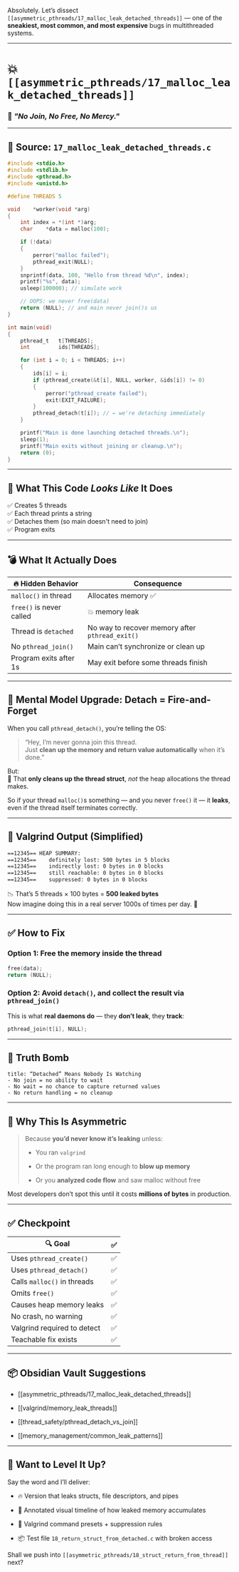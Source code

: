 Absolutely. Let’s dissect `[[asymmetric_pthreads/17_malloc_leak_detached_threads]]` — one of the **sneakiest, most common, and most expensive** bugs in multithreaded systems.

---

# 💥 `[[asymmetric_pthreads/17_malloc_leak_detached_threads]]`

### 🧠 _"No Join, No Free, No Mercy."_

---

## 📂 Source: `17_malloc_leak_detached_threads.c`

```c
#include <stdio.h>
#include <stdlib.h>
#include <pthread.h>
#include <unistd.h>

#define THREADS 5

void	*worker(void *arg)
{
	int	index = *(int *)arg;
	char	*data = malloc(100);

	if (!data)
	{
		perror("malloc failed");
		pthread_exit(NULL);
	}
	snprintf(data, 100, "Hello from thread %d\n", index);
	printf("%s", data);
	usleep(100000); // simulate work

	// OOPS: we never free(data)
	return (NULL); // and main never join()s us
}

int	main(void)
{
	pthread_t	t[THREADS];
	int			ids[THREADS];

	for (int i = 0; i < THREADS; i++)
	{
		ids[i] = i;
		if (pthread_create(&t[i], NULL, worker, &ids[i]) != 0)
		{
			perror("pthread_create failed");
			exit(EXIT_FAILURE);
		}
		pthread_detach(t[i]); // ← we're detaching immediately
	}

	printf("Main is done launching detached threads.\n");
	sleep(1);
	printf("Main exits without joining or cleanup.\n");
	return (0);
}
```

---

## 🧩 What This Code _Looks Like_ It Does

✅ Creates 5 threads  
✅ Each thread prints a string  
✅ Detaches them (so main doesn't need to join)  
✅ Program exits

---

## 💣 What It **Actually** Does

|🔥 Hidden Behavior|Consequence|
|---|---|
|`malloc()` in thread|Allocates memory ✅|
|`free()` is never called|💥 memory leak|
|Thread is `detached`|No way to recover memory after `pthread_exit()`|
|No `pthread_join()`|Main can’t synchronize or clean up|
|Program exits after 1s|May exit before some threads finish|

---

## 🧠 Mental Model Upgrade: Detach = Fire-and-Forget

When you call `pthread_detach()`, you’re telling the OS:

> “Hey, I’m never gonna join this thread.  
> Just **clean up the memory and return value automatically** when it’s done.”

But:  
🛑 That **only cleans up the thread struct**, _not_ the heap allocations the thread makes.

So if your thread `malloc()`s something — and you never `free()` it — it **leaks**, even if the thread itself terminates correctly.

---

## 🧪 Valgrind Output (Simplified)

```bash
==12345== HEAP SUMMARY:
==12345==    definitely lost: 500 bytes in 5 blocks
==12345==    indirectly lost: 0 bytes in 0 blocks
==12345==    still reachable: 0 bytes in 0 blocks
==12345==    suppressed: 0 bytes in 0 blocks
```

📉 That’s 5 threads × 100 bytes = **500 leaked bytes**  
Now imagine doing this in a real server 1000s of times per day. 💸

---

## ✅ How to Fix

### Option 1: Free the memory inside the thread

```c
free(data);
return (NULL);
```

### Option 2: Avoid `detach()`, and collect the result via `pthread_join()`

This is what **real daemons do** — they **don’t leak**, they **track**:

```c
pthread_join(t[i], NULL);
```

---

## 🧠 Truth Bomb

```ad-warning
title: “Detached” Means Nobody Is Watching
- No join = no ability to wait
- No wait = no chance to capture returned values
- No return handling = no cleanup
```

---

## 🧠 Why This Is Asymmetric

> Because **you’d never know it’s leaking** unless:
> 
> - You ran `valgrind`
>     
> - Or the program ran long enough to **blow up memory**
>     
> - Or you **analyzed code flow** and saw malloc without free
>     

Most developers don’t spot this until it costs **millions of bytes** in production.

---

## ✅ Checkpoint

|🔍 Goal|✅|
|---|---|
|Uses `pthread_create()`|✅|
|Uses `pthread_detach()`|✅|
|Calls `malloc()` in threads|✅|
|Omits `free()`|✅|
|Causes heap memory leaks|✅|
|No crash, no warning|✅|
|Valgrind required to detect|✅|
|Teachable fix exists|✅|

---

## 📦 Obsidian Vault Suggestions

- [[asymmetric_pthreads/17_malloc_leak_detached_threads]]
    
- [[valgrind/memory_leak_threads]]
    
- [[thread_safety/pthread_detach_vs_join]]
    
- [[memory_management/common_leak_patterns]]
    

---

## 🚀 Want to Level It Up?

Say the word and I’ll deliver:

- 🔥 Version that leaks structs, file descriptors, and pipes
    
- 🧠 Annotated visual timeline of how leaked memory accumulates
    
- 🧪 Valgrind command presets + suppression rules
    
- 📦 Test file `18_return_struct_from_detached.c` with broken access
    

Shall we push into `[[asymmetric_pthreads/18_struct_return_from_thread]]` next?